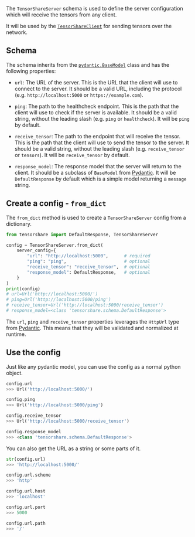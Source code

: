 The `TensorShareServer` schema is used to define the server configuration which will receive the tensors from any client.

It will be used by the [`TensorShareClient`](../usage/tensorshare_client) for sending tensors over the network.

## Schema

The schema inherits from the [`pydantic.BaseModel`](https://docs.pydantic.dev/latest/usage/models/#basic-model-usage) class and has the following properties:

* `url`: The URL of the server. This is the URL that the client will use to connect to the server. It should be a valid URL, including the protocol (e.g. `http://localhost:5000` or `https://example.com`).

* `ping`: The path to the healthcheck endpoint. This is the path that the client will use to check if the server is available. It should be a valid string, without the leading slash (e.g. `ping` or `healthcheck`). It will be `ping` by default.

* `receive_tensor`: The path to the endpoint that will receive the tensor. This is the path that the client will use to send the tensor to the server. It should be a valid string, without the leading slash (e.g. `receive_tensor` or `tensors`). It will be `receive_tensor` by default.

* `response_model`: The response model that the server will return to the client. It should be a subclass of `BaseModel` from [Pydantic](https://docs.pydantic.dev/latest/usage/models/#basic-model-usage). It will be `DefaultResponse` by default which is a simple model returning a `message` string.

## Create a config - `from_dict`

The `from_dict` method is used to create a `TensorShareServer` config from a dictionary.

```python
from tensorshare import DefaultResponse, TensorShareServer

config = TensorShareServer.from_dict(
    server_config={
        "url": "http://localhost:5000",      # required
        "ping": "ping",                      # optional
        "receive_tensor": "receive_tensor",  # optional
        "response_model": DefaultResponse,   # optional
    }
)
print(config)
# url=Url('http://localhost:5000/')
# ping=Url('http://localhost:5000/ping')
# receive_tensor=Url('http://localhost:5000/receive_tensor')
# response_model=<class 'tensorshare.schema.DefaultResponse'>
```

The `url`, `ping` and `receive_tensor` properties leverages the `HttpUrl` type from [Pydantic](https://docs.pydantic.dev/latest/usage/types/urls/). This means that they will be validated and normalized at runtime.

## Use the config

Just like any pydantic model, you can use the config as a normal python object.

```python
config.url
>>> Url('http://localhost:5000/')

config.ping
>>> Url('http://localhost:5000/ping')

config.receive_tensor
>>> Url('http://localhost:5000/receive_tensor')

config.response_model
>>> <class 'tensorshare.schema.DefaultResponse'>
```

You can also get the URL as a string or some parts of it.

```python
str(config.url)
>>> 'http://localhost:5000/'

config.url.scheme
>>> 'http'

config.url.host
>>> 'localhost'

config.url.port
>>> 5000

config.url.path
>>> '/'
```
